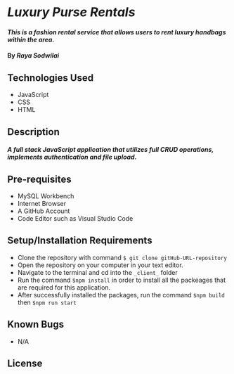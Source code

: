# _Luxury Purse Rentals_

#### _This is a fashion rental service that allows users to rent luxury handbags within the area._

#### By _**Raya Sodwilai**_

## Technologies Used

  * JavaScript
  * CSS
  * HTML

## Description

#### _A full stack JavaScript application that utilizes full CRUD operations, implements authentication and file upload._

## Pre-requisites

  * MySQL Workbench
  * Internet Browser
  * A GitHub Account
  * Code Editor such as Visual Studio Code
  
## Setup/Installation Requirements

  * Clone the repository with command ```$ git clone gitHub-URL-repository```
  * Open the repository on your computer in your text editor.
  * Navigate to the terminal and cd into the ```_client_``` folder
  * Run the command ```$npm install``` in order to install all the packeages that are required for this application.
  * After successfully installed the packages, run the command ```$npm build``` then ```$npm run start```

## Known Bugs

  * N/A

## License
